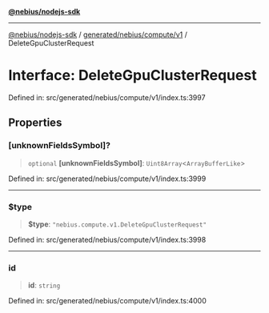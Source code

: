 [**@nebius/nodejs-sdk**](../../../../../README.md)

***

[@nebius/nodejs-sdk](../../../../../README.md) / [generated/nebius/compute/v1](../README.md) / DeleteGpuClusterRequest

# Interface: DeleteGpuClusterRequest

Defined in: src/generated/nebius/compute/v1/index.ts:3997

## Properties

### \[unknownFieldsSymbol\]?

> `optional` **\[unknownFieldsSymbol\]**: `Uint8Array`\<`ArrayBufferLike`\>

Defined in: src/generated/nebius/compute/v1/index.ts:3999

***

### $type

> **$type**: `"nebius.compute.v1.DeleteGpuClusterRequest"`

Defined in: src/generated/nebius/compute/v1/index.ts:3998

***

### id

> **id**: `string`

Defined in: src/generated/nebius/compute/v1/index.ts:4000
